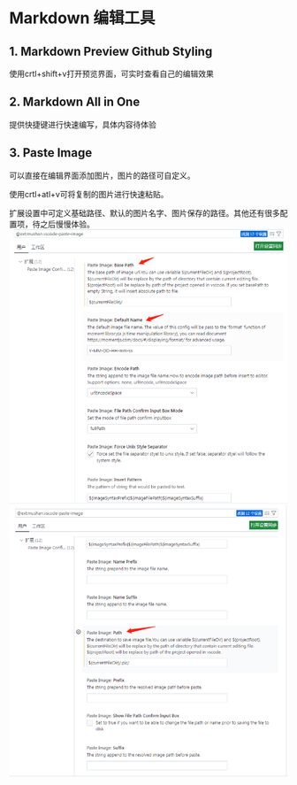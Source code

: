 # Markdown 编辑工具

## 1. Markdown Preview Github Styling
使用crtl+shift+v打开预览界面，可实时查看自己的编辑效果

## 2. Markdown All in One
提供快捷键进行快速编写，具体内容待体验

## 3. Paste Image
可以直接在编辑界面添加图片，图片的路径可自定义。

使用crtl+atl+v可将复制的图片进行快速粘贴。

扩展设置中可定义基础路径、默认的图片名字、图片保存的路径。其他还有很多配置项，待之后慢慢体验。
![](.pic/2024-09-05-11-50-44.png)
![](.pic/2024-09-05-11-52-51.png)